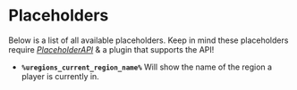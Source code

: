 # Placeholders
Below is a list of all available placeholders. Keep in mind these placeholders require [*PlaceholderAPI*](https://www.spigotmc.org/resources/6245/) & a plugin that supports the API!
<br>

* **``%uregions_current_region_name%``**
  Will show the name of the region a player is currently in.
  